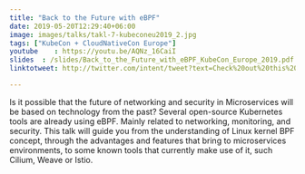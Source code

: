 ```yaml
---
title: "Back to the Future with eBPF"
date: 2019-05-20T12:29:40+06:00
image: images/talks/takl-7-kubeconeu2019_2.jpg
tags: ["KubeCon + CloudNativeCon Europe"]
youtube    : https://youtu.be/AQNz_16CaiI
slides  : /slides/Back_to_the_Future_with_eBPF_KubeCon_Europe_2019.pdf
linktotweet: http://twitter.com/intent/tweet?text=Check%20out%20this%20talk:%20“Back%20to%20the%20Future%20with%20eBPF”%20by%20%40beatrizmrg%20%23eBPF%20%23KubeCon%20%23CloundNativeCon&url=https://youtu.be/AQNz_16CaiI

---
```

Is it possible that the future of networking and security in Microservices will be based on technology from the past? Several open-source Kubernetes tools are already using eBPF. Mainly related to networking, monitoring, and security. This talk will guide you from the understanding of Linux kernel BPF concept, through the advantages and features that bring to microservices environments, to some known tools that currently make use of it, such Cilium, Weave or Istio.
